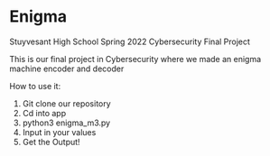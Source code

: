 # Enigma
Stuyvesant High School Spring 2022 Cybersecurity Final Project

This is our final project in Cybersecurity where we made an enigma machine encoder and decoder

How to use it:
1. Git clone our repository
2. Cd into app
3. python3 enigma_m3.py
4. Input in your values
5. Get the Output!
